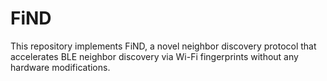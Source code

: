 # FiND
This repository implements FiND, a novel neighbor discovery protocol that accelerates BLE neighbor discovery via Wi-Fi fingerprints without any hardware modifications.

